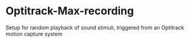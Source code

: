 # Optitrack-Max-recording
Setup for random playback of sound stimuli, triggered from an Optitrack motion capture system
